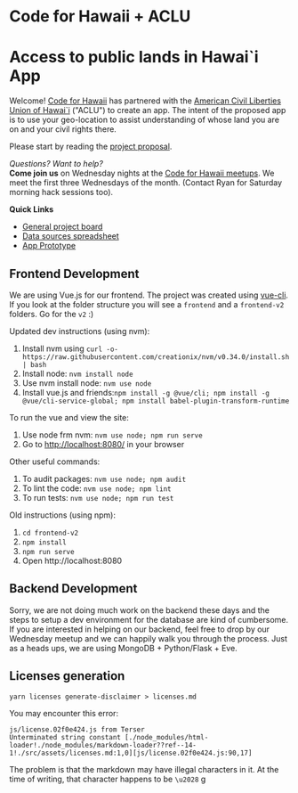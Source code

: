 # Code for Hawaii + ACLU

# Access to public lands in Hawai`i App

Welcome! [Code for Hawaii](http://www.codeforhawaii.org) has partnered with the [American Civil Liberties Union of Hawai`i](https://acluhi.org) ("ACLU") to create an app. The intent of the proposed app is to use your geo-location to assist understanding of whose land you are on and your civil rights there.

Please start by reading the [project proposal](docs/ACLU-Access-App.pdf).

_Questions? Want to help?_  
**Come join us** on Wednesday nights at the [Code for Hawaii meetups](https://www.meetup.com/Code-for-Hawaii/). We meet the first three Wednesdays of the month. (Contact Ryan for Saturday morning hack sessions too).

**Quick Links**

- [General project board](https://github.com/CodeforHawaii/ACLU/projects/4)
- [Data sources spreadsheet](https://docs.google.com/spreadsheets/d/1eDXV0qamY_5pcfe0SZbqs2PQXR_yJUs0-liX7sJo3wE/)
- [App Prototype](https://invis.io/P8NLK5NZ2YU)

## Frontend Development

We are using Vue.js for our frontend. The project was created using [vue-cli](https://cli.vuejs.org/).
If you look at the folder structure you will see a `frontend` and a `frontend-v2` folders. Go for the `v2` :)

Updated dev instructions (using nvm):

1. Install nvm using `curl -o- https://raw.githubusercontent.com/creationix/nvm/v0.34.0/install.sh | bash`
1. Install node: `nvm install node`
1. Use nvm install node: `nvm use node`
1. Install vue.js and friends:`npm install -g @vue/cli; npm install -g @vue/cli-service-global; npm install babel-plugin-transform-runtime`

To run the vue and view the site:

1. Use node frm nvm: `nvm use node; npm run serve`
1. Go to [http://localhost:8080/](http://localhost:8080/) in your browser

Other useful commands:

1. To audit packages: `nvm use node; npm audit`
1. To lint the code: `nvm use node; npm lint`
1. To run tests: `nvm use node; npm run test`

Old instructions (using npm):

1. `cd frontend-v2`
1. `npm install`
1. `npm run serve`
1. Open http://localhost:8080

## Backend Development

Sorry, we are not doing much work on the backend these days and the steps to setup a dev environment for the database are kind of cumbersome. If you are interested in helping on our backend, feel free to drop by our Wednesday meetup and we can happily walk you through the process.
Just as a heads ups, we are using MongoDB + Python/Flask + Eve.

## Licenses generation

`yarn licenses generate-disclaimer > licenses.md`

You may encounter this error:

```
js/license.02f0e424.js from Terser
Unterminated string constant [./node_modules/html-loader!./node_modules/markdown-loader??ref--14-1!./src/assets/licenses.md:1,0][js/license.02f0e424.js:90,17]
```

The problem is that the markdown may have illegal characters in it. At the time of writing, that character happens to be `\u2028`
g